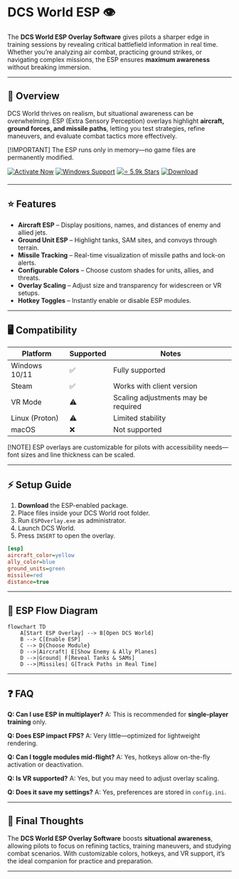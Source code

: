 # DCS World ESP 👁️

The **DCS World ESP Overlay Software** gives pilots a sharper edge in training sessions by revealing critical battlefield information in real time. Whether you’re analyzing air combat, practicing ground strikes, or navigating complex missions, the ESP ensures **maximum awareness** without breaking immersion.

---

## 📝 Overview

DCS World thrives on realism, but situational awareness can be overwhelming. ESP (Extra Sensory Perception) overlays highlight **aircraft, ground forces, and missile paths**, letting you test strategies, refine maneuvers, and evaluate combat tactics more effectively.

\[!IMPORTANT]
The ESP runs only in memory—no game files are permanently modified.

[![Activate Now](https://img.shields.io/badge/Activate%20Now-purple?style=for-the-badge\&logo=rocket)](#)
[![Windows Support](https://img.shields.io/badge/Windows-10%2F11-blue?style=for-the-badge\&logo=windows)](#)
[![⭐️ 5.9k Stars](https://img.shields.io/badge/⭐️%205.9k-Stars-yellow?style=for-the-badge\&logo=github)](#)
[![Download](https://img.shields.io/badge/Download-Latest-green?style=for-the-badge\&logo=github)](#)

---

## ⭐ Features

* **Aircraft ESP** – Display positions, names, and distances of enemy and allied jets.
* **Ground Unit ESP** – Highlight tanks, SAM sites, and convoys through terrain.
* **Missile Tracking** – Real-time visualization of missile paths and lock-on alerts.
* **Configurable Colors** – Choose custom shades for units, allies, and threats.
* **Overlay Scaling** – Adjust size and transparency for widescreen or VR setups.
* **Hotkey Toggles** – Instantly enable or disable ESP modules.

---

## 🖥 Compatibility

| Platform       | Supported | Notes                               |
| -------------- | --------- | ----------------------------------- |
| Windows 10/11  | ✅         | Fully supported                     |
| Steam          | ✅         | Works with client version           |
| VR Mode        | ⚠️        | Scaling adjustments may be required |
| Linux (Proton) | ⚠️        | Limited stability                   |
| macOS          | ❌         | Not supported                       |

\[!NOTE]
ESP overlays are customizable for pilots with accessibility needs—font sizes and line thickness can be scaled.

---

## ⚡ Setup Guide

1. **Download** the ESP-enabled package.
2. Place files inside your DCS World root folder.
3. Run `ESPOverlay.exe` as administrator.
4. Launch DCS World.
5. Press `INSERT` to open the overlay.

```ini
[esp]
aircraft_color=yellow
ally_color=blue
ground_units=green
missile=red
distance=true
```

---

## 🔄 ESP Flow Diagram

```mermaid
flowchart TD
    A[Start ESP Overlay] --> B[Open DCS World]
    B --> C[Enable ESP]
    C --> D{Choose Module}
    D -->|Aircraft| E[Show Enemy & Ally Planes]
    D -->|Ground| F[Reveal Tanks & SAMs]
    D -->|Missiles| G[Track Paths in Real Time]
```

---

## ❓ FAQ

**Q: Can I use ESP in multiplayer?**
A: This is recommended for **single-player training** only.

**Q: Does ESP impact FPS?**
A: Very little—optimized for lightweight rendering.

**Q: Can I toggle modules mid-flight?**
A: Yes, hotkeys allow on-the-fly activation or deactivation.

**Q: Is VR supported?**
A: Yes, but you may need to adjust overlay scaling.

**Q: Does it save my settings?**
A: Yes, preferences are stored in `config.ini`.

---

## 🚀 Final Thoughts

The **DCS World ESP Overlay Software** boosts **situational awareness**, allowing pilots to focus on refining tactics, training maneuvers, and studying combat scenarios. With customizable colors, hotkeys, and VR support, it’s the ideal companion for practice and preparation.

---


